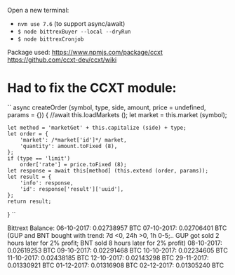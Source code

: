 Open a new terminal:
- `nvm use 7.6` (to support async/await)
- `$ node bittrexBuyer --local --dryRun`
- `$ node bittrexCronjob`

Package used:
https://www.npmjs.com/package/ccxt
https://github.com/ccxt-dev/ccxt/wiki


# Had to fix the CCXT module:
``
async createOrder (symbol, type, side, amount, price = undefined, params = {}) {
    //await this.loadMarkets ();
    let market = this.market (symbol);

    let method = 'marketGet' + this.capitalize (side) + type;
    let order = {
        'market': /*market['id']*/ market,
        'quantity': amount.toFixed (8),
    };
    if (type == 'limit')
        order['rate'] = price.toFixed (8);
    let response = await this[method] (this.extend (order, params));
    let result = {
        'info': response,
        'id': response['result']['uuid'],
    };
    return result;
}
``
 
Bittrext Balance:
06-10-2017: 0.02738957 BTC
07-10-2017: 0.02706401 BTC  (GUP and BNT bought with trend: 7d <0, 24h >0, 1h 0-5;.. GUP got sold 2 hours later for 2% profit; BNT sold 8 hours later for 2% profit)
08-10-2017: 0.02619253 BTC
09-10-2017: 0.02291468 BTC
10-10-2017: 0.02234605 BTC
11-10-2017: 0.02438185 BTC
12-10-2017: 0.02143298 BTC
29-11-2017: 0.01330921 BTC
01-12-2017: 0.01316908 BTC
02-12-2017: 0.01305240 BTC
